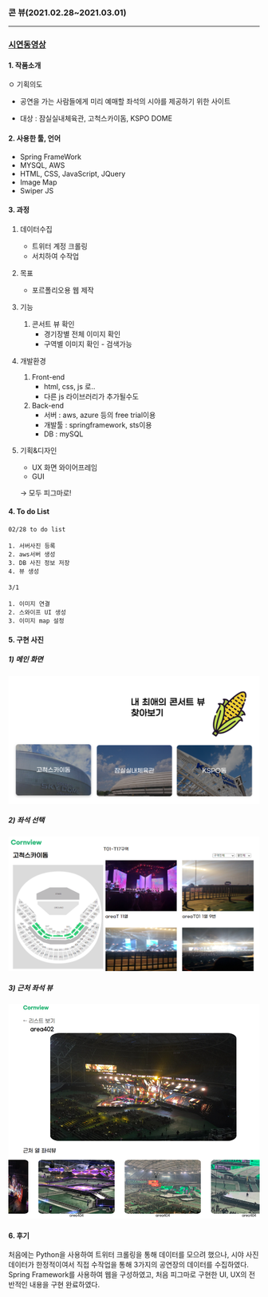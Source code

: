 ### 콘 뷰(2021.02.28~2021.03.01)

---
### [시연동영상](https://youtu.be/im84LMwswjQ)


#### 1. 작품소개

ㅇ 기획의도
- 공연을 가는 사람들에게 미리 예매할 좌석의 시야를 제공하기 위한 사이트

- 대상 : 잠실실내체육관, 고척스카이돔, KSPO DOME


#### 2. 사용한 툴, 언어

- Spring FrameWork
- MYSQL, AWS
- HTML, CSS, JavaScript, JQuery
- Image Map
- Swiper JS


#### 3. 과정

1. 데이터수집
    - 트위터 계정 크롤링
    - 서치하여 수작업
2. 목표 
    - 포르폴리오용 웹 제작
3. 기능
    1. 콘서트 뷰 확인
        - 경기장별 전체 이미지 확인
        - 구역별 이미지 확인 - 검색가능
4. 개발환경
    1. Front-end
        - html, css, js 로..
        - 다른 js 라이브러리가 추가될수도
    2. Back-end 
        - 서버 : aws, azure 등의 free trial이용
        - 개발툴 : springframework, sts이용
        - DB : mySQL
5. 기획&디자인 
    - UX 화면 와이어프레임
    - GUI

    → 모두 피그마로!

#### 4. To do List

    02/28 to do list

    1. 서버사진 등록
    2. aws서버 생성
    3. DB 사진 정보 저장
    4. 뷰 생성

    3/1

    1. 이미지 연결
    2. 스와이프 UI 생성
    3. 이미지 map 설정

#### 5. 구현 사진
##### 1) 메인 화면 
![메인 화면](/portfolio/main.png)

##### 2) 좌석 선택 
![좌석선택](/portfolio/ch.png)

##### 3) 근처 좌석 뷰 
![근처좌석뷰](/portfolio/v_ch.png)


#### 6. 후기

처음에는 Python을 사용하여 트위터 크롤링을 통해 데이터를 모으려 했으나, 시야 사진 데이터가 한정적이여서 직접 수작업을 통해 3가지의 공연장의 데이터를 수집하였다. Spring Framework를 사용하여 웹을 구성하였고, 처음 피그마로 구현한 UI, UX의 전반적인 내용을 구현 완료하였다. 

